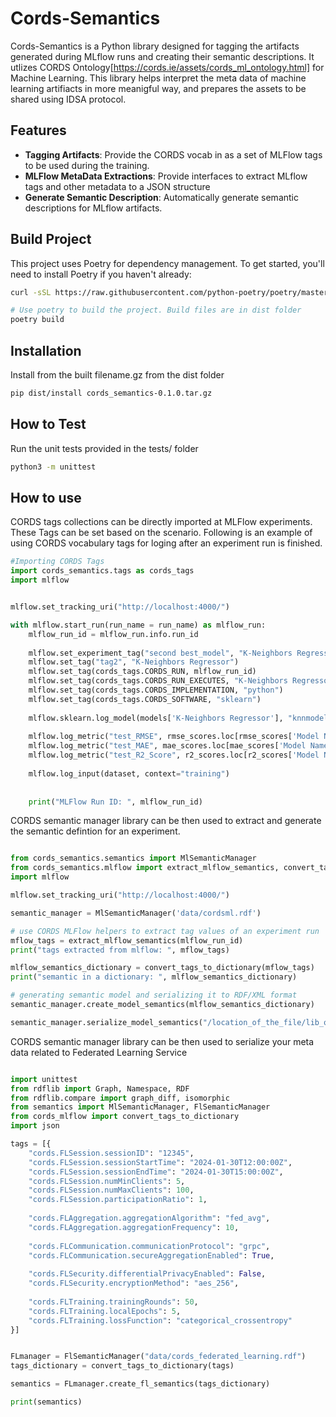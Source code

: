 # Cords-Semantics

Cords-Semantics is a Python library designed for tagging the artifacts generated during MLflow runs and creating their semantic descriptions. It utlizes CORDS Ontology[https://cords.ie/assets/cords_ml_ontology.html] for Machine Learning. This library helps interpret the meta data of machine learning artifiacts in more meanigful way, and prepares the assets to be shared using IDSA protocol. 


## Features

- **Tagging Artifacts**: Provide the CORDS vocab in as a set of MLFlow tags to be used during the training.
- **MLFlow MetaData Extractions**: Provide interfaces to extract MLflow tags and other metadata to a JSON structure 
- **Generate Semantic Description**: Automatically generate semantic descriptions for MLflow artifacts.



## Build Project

This project uses Poetry for dependency management. To get started, you'll need to install Poetry if you haven't already:

```bash
curl -sSL https://raw.githubusercontent.com/python-poetry/poetry/master/get-poetry.py | python -

# Use poetry to build the project. Build files are in dist folder
poetry build
```

## Installation

Install from the built filename.gz from the dist folder
```bash
pip dist/install cords_semantics-0.1.0.tar.gz
```


## How to Test

Run the unit tests provided in the tests/ folder
```bash
python3 -m unittest
```

## How to use

CORDS tags collections can be directly imported at MLFlow experiments. These Tags can be set based on the scenario. Following is an example of using CORDS vocabulary tags for loging after an experiment run is finished. 

```python
#Importing CORDS Tags
import cords_semantics.tags as cords_tags
import mlflow


mlflow.set_tracking_uri("http://localhost:4000/")

with mlflow.start_run(run_name = run_name) as mlflow_run:
    mlflow_run_id = mlflow_run.info.run_id
    
    mlflow.set_experiment_tag("second best_model", "K-Neighbors Regressor")
    mlflow.set_tag("tag2", "K-Neighbors Regressor")
    mlflow.set_tag(cords_tags.CORDS_RUN, mlflow_run_id)
    mlflow.set_tag(cords_tags.CORDS_RUN_EXECUTES, "K-Neighbors Regressor")
    mlflow.set_tag(cords_tags.CORDS_IMPLEMENTATION, "python")
    mlflow.set_tag(cords_tags.CORDS_SOFTWARE, "sklearn")
    
    mlflow.sklearn.log_model(models['K-Neighbors Regressor'], "knnmodel")
        
    mlflow.log_metric("test_RMSE", rmse_scores.loc[rmse_scores['Model Name'] == 'K-Neighbors Regressor', 'RMSE_Score'].values[0])
    mlflow.log_metric("test_MAE", mae_scores.loc[mae_scores['Model Name'] == 'K-Neighbors Regressor', 'MAE_Score'].values[0])
    mlflow.log_metric("test_R2_Score", r2_scores.loc[r2_scores['Model Name'] == 'K-Neighbors Regressor', 'R2_Score'].values[0])   
    
    mlflow.log_input(dataset, context="training")
    
    
    print("MLFlow Run ID: ", mlflow_run_id)

```

CORDS semantic manager library can be then used to extract and generate the semantic defintion for an experiment.


```python

from cords_semantics.semantics import MlSemanticManager
from cords_semantics.mlflow import extract_mlflow_semantics, convert_tags_to_dictionary
import mlflow

mlflow.set_tracking_uri("http://localhost:4000/")

semantic_manager = MlSemanticManager('data/cordsml.rdf')

# use CORDS MLFlow helpers to extract tag values of an experiment run
mflow_tags = extract_mlflow_semantics(mlflow_run_id)
print("tags extracted from mlflow: ", mflow_tags)

mlflow_semantics_dictionary = convert_tags_to_dictionary(mflow_tags)
print("semantic in a dictionary: ", mlflow_semantics_dictionary)

# generating semantic model and serializing it to RDF/XML format
semantic_manager.create_model_semantics(mlflow_semantics_dictionary)

semantic_manager.serialize_model_semantics("/location_of_the_file/lib_output.rdf")

```



CORDS semantic manager library can be then used to serialize your meta data related to Federated Learning Service


```python

import unittest
from rdflib import Graph, Namespace, RDF
from rdflib.compare import graph_diff, isomorphic
from semantics import MlSemanticManager, FlSemanticManager
from cords_mlflow import convert_tags_to_dictionary
import json

tags = [{
    "cords.FLSession.sessionID": "12345",
    "cords.FLSession.sessionStartTime": "2024-01-30T12:00:00Z",
    "cords.FLSession.sessionEndTime": "2024-01-30T15:00:00Z",
    "cords.FLSession.numMinClients": 5,
    "cords.FLSession.numMaxClients": 100,
    "cords.FLSession.participationRatio": 1,
    
    "cords.FLAggregation.aggregationAlgorithm": "fed_avg",
    "cords.FLAggregation.aggregationFrequency": 10,
    
    "cords.FLCommunication.communicationProtocol": "grpc",
    "cords.FLCommunication.secureAggregationEnabled": True,
    
    "cords.FLSecurity.differentialPrivacyEnabled": False,
    "cords.FLSecurity.encryptionMethod": "aes_256",
    
    "cords.FLTraining.trainingRounds": 50,
    "cords.FLTraining.localEpochs": 5,
    "cords.FLTraining.lossFunction": "categorical_crossentropy"
}]


FLmanager = FlSemanticManager("data/cords_federated_learning.rdf")
tags_dictionary = convert_tags_to_dictionary(tags)

semantics = FLmanager.create_fl_semantics(tags_dictionary)

print(semantics)

```